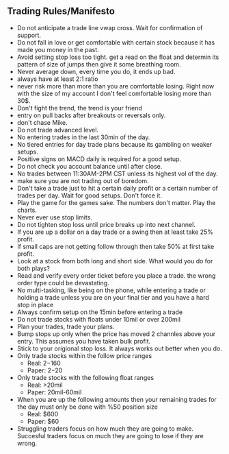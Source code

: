 ## Trading Rules/Manifesto ##
- Do not anticipate a trade line vwap cross. Wait for confirmation of support. 
- Do not fall in love or get comfortable with certain stock because it has made you money in the past.
- Avoid setting stop loss too tight. get a read on the float and determin its pattern of size of jumps then give it some breathing room.
- Never average down, every time you do, it ends up bad. 
- always have at least 2:1 ratio
- never risk more than more than you are comfortable losing. Right now with the size of my account I don't feel comfortable losing more than 30$.
- Don't fight the trend, the trend is your friend
- entry on pull backs after breakouts or reversals only.
- don't chase Mike.
- Do not trade advanced level.
- No entering trades in the last 30min of the day.
- No tiered entries for day trade plans because its gambling on weaker setups.
- Positive signs on MACD daily is required for a good setup.
- Do not check you account balance until after close.
- No trades between 11:30AM-2PM CST unless its highest vol of the day. 
- make sure you are not trading out of boredom. 
- Don't take a trade just to hit a certain daily profit or a certain number of trades per day. Wait for good setups. Don't force it.
- Play the game for the games sake. The numbers don't matter. Play the charts.
- Never ever use stop limits.
- Do not tighten stop loss until price breaks up into next channel.
- If you are up a dollar on a day trade or a swing then at least take 25% profit.
- If small caps are not getting follow through then take 50% at first take profit.
- Look at a stock from both long and short side. What would you do for both plays?
- Read and verify every order ticket before you place a trade. the wrong order type could be devastating.
- No multi-tasking, like being on the phone, while entering a trade or holding a trade unless you are on your final tier and you have a hard stop in place
- Always confirm setup on the 15min before entering a trade
- Do not trade stocks with floats under 10mil or over 200mil
- Plan your trades, trade your plans.
- Bump stops up only when the price has moved 2 channles above your entry. This assumes you have taken bulk profit.
- Stick to your origional stop loss. It always works out better when you do.
- Only trade stocks within the follow price ranges
    - Real: $2-$160
    - Paper: $2-$20
- Only trade stocks with the following float ranges
    - Real: >20mil
    - Paper: 20mil-60mil
- When you are up the following amounts then your remaining trades for the day must only be done with %50 position size
    - Real: $600
    - Paper: $60
- Struggling traders focus on how much they are going to make. Succesful traders focus on much they are going to lose if they are wrong.
